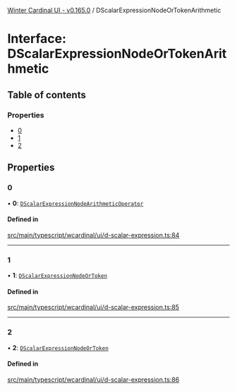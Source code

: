 [Winter Cardinal UI - v0.165.0](../index.md) / DScalarExpressionNodeOrTokenArithmetic

# Interface: DScalarExpressionNodeOrTokenArithmetic

## Table of contents

### Properties

- [0](DScalarExpressionNodeOrTokenArithmetic.md#0)
- [1](DScalarExpressionNodeOrTokenArithmetic.md#1)
- [2](DScalarExpressionNodeOrTokenArithmetic.md#2)

## Properties

### 0

• **0**: [`DScalarExpressionNodeArithmeticOperator`](../index.md#dscalarexpressionnodearithmeticoperator)

#### Defined in

[src/main/typescript/wcardinal/ui/d-scalar-expression.ts:84](https://github.com/winter-cardinal/winter-cardinal-ui/blob/v0.165.0/src/main/typescript/wcardinal/ui/d-scalar-expression.ts#L84)

___

### 1

• **1**: [`DScalarExpressionNodeOrToken`](../index.md#dscalarexpressionnodeortoken)

#### Defined in

[src/main/typescript/wcardinal/ui/d-scalar-expression.ts:85](https://github.com/winter-cardinal/winter-cardinal-ui/blob/v0.165.0/src/main/typescript/wcardinal/ui/d-scalar-expression.ts#L85)

___

### 2

• **2**: [`DScalarExpressionNodeOrToken`](../index.md#dscalarexpressionnodeortoken)

#### Defined in

[src/main/typescript/wcardinal/ui/d-scalar-expression.ts:86](https://github.com/winter-cardinal/winter-cardinal-ui/blob/v0.165.0/src/main/typescript/wcardinal/ui/d-scalar-expression.ts#L86)
